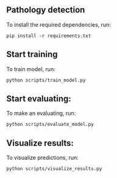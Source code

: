 ## Pathology detection 

To install the required dependencies, run:

```
pip install -r requirements.txt
```


## Start training

To train model, run:

    python scripts/train_model.py

## Start evaluating:
    
To make an evaluating, run:

    python scripts/evaluate_model.py

## Visualize results:
    
To visualize predictions, run:

    python scripts/visualize_results.py